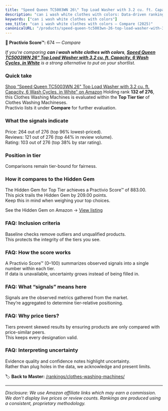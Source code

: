 ```yaml
---
title: "Speed Queen TC5003WN 26\" Top Load Washer with 3.2 cu. ft. Capacity, 6 Wash Cycles, in White"
description: "can i wash white clothes with colors: Data-driven ranking using the Practivio Score™. Positioned by quality, value, demand, findability, momentum."
keywords: ["can i wash white clothes with colors"]
seo_title: "can i wash white clothes with colors — Compare (2025)"
canonicalURL: "/products/speed-queen-tc5003wn-26-top-load-washer-with-32-cu-ft-capacity-6-wash-cycles-in-white-B09MR9NX58/"
---
```


**🛒 Practivio Score™:** 674 — _Compare_


*If you're comparing **can i wash white clothes with colors**, **[Speed Queen TC5003WN 26" Top Load Washer with 3.2 cu. ft. Capacity, 6 Wash Cycles, in White](https://www.amazon.com/dp/B09MR9NX58?tag=practivio-20)** is a strong alternative to put on your shortlist.*
### Quick take
[Shop “Speed Queen TC5003WN 26" Top Load Washer with 3.2 cu. ft. Capacity, 6 Wash Cycles, in White” on Amazon](https://www.amazon.com/dp/B09MR9NX58?tag=practivio-20)
Holding rank **132 of 276**, this Clothes Washing Machines is evaluated within the **Top Tier tier** of Clothes Washing Machineses.  
Practivio lists it under **Compare** for further evaluation.

### What the signals indicate
Price: 264 out of 276 (top 96% lowest-priced).  
Reviews: 121 out of 276 (top 44% in review volume).  
Rating: 103 out of 276 (top 38% by star rating).  

### Position in tier
Comparisons remain tier-bound for fairness.

### How it compares to the Hidden Gem
The Hidden Gem for Top Tier achieves a Practivio Score™ of 883.00.  
This pick trails the Hidden Gem by 209.00 points.  
Keep this in mind when weighing your top choices.  

See the Hidden Gem on Amazon → [View listing](https://www.amazon.com/dp/B089YSKJY6?tag=practivio-20)

### FAQ: Inclusion criteria
Baseline checks remove outliers and unqualified products.  
This protects the integrity of the tiers you see.

### FAQ: How the score works
A Practivio Score™ (0–100) summarizes observed signals into a single number within each tier.  
If data is unavailable, uncertainty grows instead of being filled in.

### FAQ: What “signals” means here
Signals are the observed metrics gathered from the market.  
They’re aggregated to determine tier-relative positioning.

### FAQ: Why price tiers?
Tiers prevent skewed results by ensuring products are only compared with price-similar peers.  
This keeps every designation valid.

### FAQ: Interpreting uncertainty
Evidence quality and confidence notes highlight uncertainty.  
Rather than plug holes in the data, we acknowledge and present limits.

<!-- Missing template for Compare/CompareWithinPriceClass -->


🏷️ **Back to Master:** [/rankings/clothes-washing-machines/](/rankings/clothes-washing-machines/)

---
_Disclosure: We use Amazon affiliate links which may earn a commission. We don’t display live prices or review counts. Rankings are produced using a consistent, proprietary methodology._
